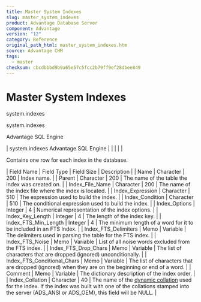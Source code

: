 ```yaml
---
title: Master System Indexes
slug: master_system_indexes
product: Advantage Database Server
component: Advantage
version: "12"
category: Reference
original_path_html: master_system_indexes.htm
source: Advantage CHM
tags:
  - master
checksum: cbcdbbbd9b9a65e57c5fcc2b79ff9ef28dbee849
---
```


# Master System Indexes

system.indexes

system.indexes

Advantage SQL Engine

| system.indexes  Advantage SQL Engine |  |  |  |  |

Contains one row for each index in the database.

| Field Name | Field Type | Field Size | Description |
| Name | Character | 200 | Index name. |
| Parent | Character | 200 | The name of the table the index was created on. |
| Index\_File\_Name | Character | 200 | The name of the index file where the index is located. |
| Index\_Expression | Character | 510 | The expression used to build the index. |
| Index\_Condition | Character | 510 | The conditional expression used to build the index. |
| Index\_Options | Integer | 4 | Numerical representation of the index options. |
| Index\_Key\_Length | Integer | 4 | The length of the index key. |
| Index\_FTS\_Min\_Length | Integer | 4 | The minimum length of a word for it to be included in an FTS Index. |
| Index\_FTS\_Delimiters | Memo | Variable | The delimiters used in parsing the table for the FTS index. |
| Index\_FTS\_Noise | Memo | Variable | List of all noise words excluded from the FTS index. |
| Index\_FTS\_Drop\_Chars | Memo | Variable | The list of characters that are dropped (ignored) unconditionally. |
| Index\_FTS\_Conditional\_Chars | Memo | Variable | The list of characters that are dropped (ignored) when they are on the beginning or end of a word. |
| Comment | Memo | Variable | The dictionary description of the index order. |
| Index\_Collation | Character | 40 | The name of the [dynamic collation](master_collation_support.md) used for the index. If the index was built with one of the collations stamped into the server (ADS\_ANSI or ADS\_OEM), this field will be NULL. |
